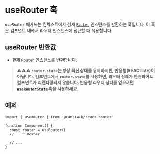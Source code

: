 # useRouter 훅

`useRouter` 메서드는 컨텍스트에서 현재 [`Router`](./RouterType.md) 인스턴스를 반환하는 훅입니다. 이 훅은 컴포넌트 내에서 라우터 인스턴스에 접근할 때 유용합니다.


## useRouter 반환값

- 현재 [`Router`](./RouterType.md) 인스턴스를 반환합니다.

> ⚠️⚠️⚠️ **`router.state`는 항상 최신 상태를 유지하지만, 반응형(REACTIVE)이 아닙니다. 컴포넌트에서 `router.state`를 사용하면, 라우터 상태가 변경되어도 컴포넌트가 리렌더링되지 않습니다. 반응형 라우터 상태를 얻으려면 [`useRouterState`](./useRouterStateHook.md) 훅을 사용하세요.**


## 예제

```tsx
import { useRouter } from '@tanstack/react-router'

function Component() {
  const router = useRouter()
  //    ^ Router

  // ...
}
```


